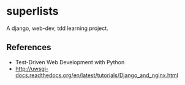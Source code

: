 superlists
==========

A django, web-dev, tdd learning project.

References
----------
* Test-Driven Web Development with Python
* http://uwsgi-docs.readthedocs.org/en/latest/tutorials/Django_and_nginx.html
